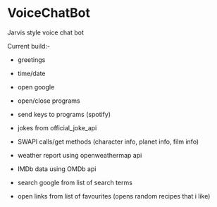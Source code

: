 # VoiceChatBot

Jarvis style voice chat bot

Current build:-

- greetings

- time/date

- open google

- open/close programs

- send keys to programs (spotify)

- jokes from official_joke_api

- SWAPI calls/get methods (character info, planet info, film info)

- weather report using openweathermap api

- IMDb data using OMDb api

- search google from list of search terms

- open links from list of favourites (opens random recipes that i like)

